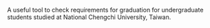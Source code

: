 A useful tool to check requirements for graduation for undergraduate students studied at National Chengchi University, Taiwan.